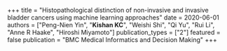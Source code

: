 +++
title = "Histopathological distinction of non-invasive and invasive bladder cancers using machine learning approaches"
date = 2020-06-01
authors = ["Peng-Nien Yin", "**Kishan KC**", "Weishi Shi", "Qi Yu", "Rui Li", "Anne R Haake", "Hiroshi Miyamoto"]
publication_types = ["2"]
featured = false
publication = "BMC Medical Informatics and Decision Making"
+++

